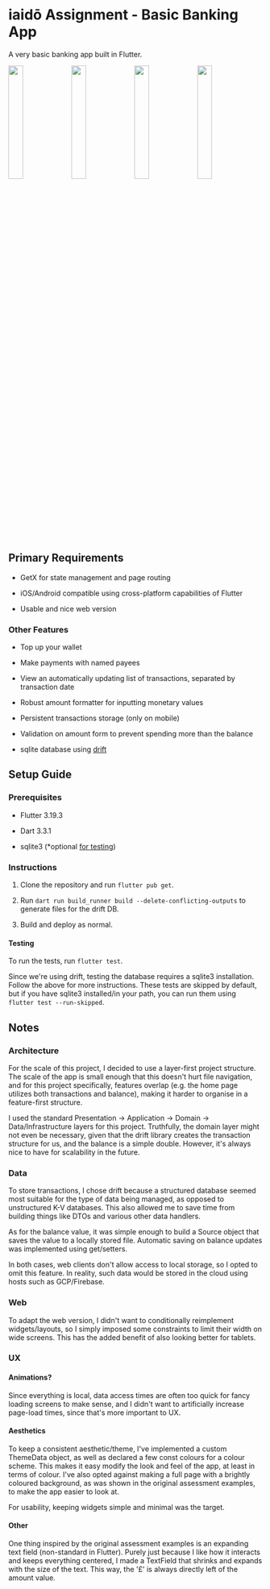 # iaidō Assignment - Basic Banking App

A very basic banking app built in Flutter.

<image src="https://github.com/andre-tm-hui/iaido-assessment/assets/34312863/0fa2bec2-9d91-4b56-93cf-6c20481b166d" style="width: 24%"/>

<image src="https://github.com/andre-tm-hui/iaido-assessment/assets/34312863/2dfc8980-a164-4f35-a570-38b727ff2e11" style="width: 24%"/>

<image src="https://github.com/andre-tm-hui/iaido-assessment/assets/34312863/68d1b636-ba7b-4aa5-a6b9-0c3fbcb4e311" style="width: 24%"/>

<image src="https://github.com/andre-tm-hui/iaido-assessment/assets/34312863/7f534108-2181-4046-ad99-7edb0060911c" style="width: 24%"/>

## Primary Requirements

- GetX for state management and page routing

- iOS/Android compatible using cross-platform capabilities of Flutter

- Usable and nice web version

### Other Features

- Top up your wallet

- Make payments with named payees

- View an automatically updating list of transactions, separated by transaction date

- Robust amount formatter for inputting monetary values

- Persistent transactions storage (only on mobile)

- Validation on amount form to prevent spending more than the balance

- sqlite database using [drift](https://pub.dev/packages/drift)

## Setup Guide

### Prerequisites

- Flutter 3.19.3

- Dart 3.3.1

- sqlite3 (\*optional [for testing](https://drift.simonbinder.eu/docs/testing/#setup))

### Instructions

1. Clone the repository and run `flutter pub get`.

2. Run `dart run build_runner build --delete-conflicting-outputs` to generate files for the drift DB.

3. Build and deploy as normal.

#### Testing

To run the tests, run `flutter test`.

Since we're using drift, testing the database requires a sqlite3 installation. Follow the above for more instructions. These tests are skipped by default, but if you have sqlite3 installed/in your path, you can run them using `flutter test --run-skipped`.

## Notes

### Architecture

For the scale of this project, I decided to use a layer-first project structure. The scale of the app is small enough that this doesn't hurt file navigation, and for this project specifically, features overlap (e.g. the home page utilizes both transactions and balance), making it harder to organise in a feature-first structure.

I used the standard Presentation -> Application -> Domain -> Data/Infrastructure layers for this project. Truthfully, the domain layer might not even be necessary, given that the drift library creates the transaction structure for us, and the balance is a simple double. However, it's always nice to have for scalability in the future.

### Data

To store transactions, I chose drift because a structured database seemed most suitable for the type of data being managed, as opposed to unstructured K-V databases. This also allowed me to save time from building things like DTOs and various other data handlers.

As for the balance value, it was simple enough to build a Source object that saves the value to a locally stored file. Automatic saving on balance updates was implemented using get/setters.

In both cases, web clients don't allow access to local storage, so I opted to omit this feature. In reality, such data would be stored in the cloud using hosts such as GCP/Firebase.

### Web

To adapt the web version, I didn't want to conditionally reimplement widgets/layouts, so I simply imposed some constraints to limit their width on wide screens. This has the added benefit of also looking better for tablets.

### UX

#### Animations?

Since everything is local, data access times are often too quick for fancy loading screens to make sense, and I didn't want to artificially increase page-load times, since that's more important to UX.

#### Aesthetics

To keep a consistent aesthetic/theme, I've implemented a custom ThemeData object, as well as declared a few const colours for a colour scheme. This makes it easy modify the look and feel of the app, at least in terms of colour. I've also opted against making a full page with a brightly coloured background, as was shown in the original assessment examples, to make the app easier to look at.

For usability, keeping widgets simple and minimal was the target.

#### Other

One thing inspired by the original assessment examples is an expanding text field (non-standard in Flutter). Purely just because I like how it interacts and keeps everything centered, I made a TextField that shrinks and expands with the size of the text. This way, the '£' is always directly left of the amount value.
